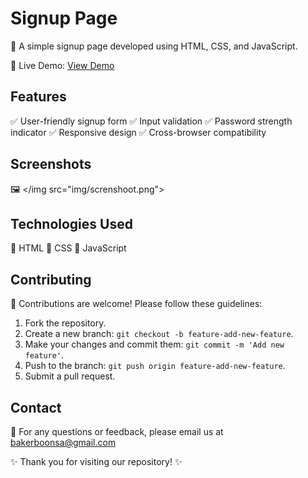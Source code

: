 # Signup Page

📝 A simple signup page developed using HTML, CSS, and JavaScript.

🔗 Live Demo: [View Demo](https://www.example.com)

## Features

✅ User-friendly signup form
✅ Input validation
✅ Password strength indicator
✅ Responsive design
✅ Cross-browser compatibility

## Screenshots

🖼️ </img src="img/screnshoot.png">

## Technologies Used

🚀 HTML
🚀 CSS
🚀 JavaScript



## Contributing

🤝 Contributions are welcome! Please follow these guidelines:

1. Fork the repository.
2. Create a new branch: `git checkout -b feature-add-new-feature`.
3. Make your changes and commit them: `git commit -m 'Add new feature'`.
4. Push to the branch: `git push origin feature-add-new-feature`.
5. Submit a pull request.




## Contact

📧 For any questions or feedback, please email us at bakerboonsa@gmail.com

✨ Thank you for visiting our repository! ✨